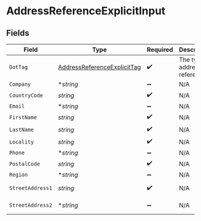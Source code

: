 # AddressReferenceExplicitInput


## Fields

| Field                                                                             | Type                                                                              | Required                                                                          | Description                                                                       | Example                                                                           |
| --------------------------------------------------------------------------------- | --------------------------------------------------------------------------------- | --------------------------------------------------------------------------------- | --------------------------------------------------------------------------------- | --------------------------------------------------------------------------------- |
| `DotTag`                                                                          | [AddressReferenceExplicitTag](../../models/shared/addressreferenceexplicittag.md) | :heavy_check_mark:                                                                | The type of address reference                                                     | explicit                                                                          |
| `Company`                                                                         | **string*                                                                         | :heavy_minus_sign:                                                                | N/A                                                                               | ACME Corporation                                                                  |
| `CountryCode`                                                                     | *string*                                                                          | :heavy_check_mark:                                                                | N/A                                                                               | US                                                                                |
| `Email`                                                                           | **string*                                                                         | :heavy_minus_sign:                                                                | N/A                                                                               | alice@example.com                                                                 |
| `FirstName`                                                                       | *string*                                                                          | :heavy_check_mark:                                                                | N/A                                                                               | Alice                                                                             |
| `LastName`                                                                        | *string*                                                                          | :heavy_check_mark:                                                                | N/A                                                                               | Baker                                                                             |
| `Locality`                                                                        | *string*                                                                          | :heavy_check_mark:                                                                | N/A                                                                               | San Francisco                                                                     |
| `Phone`                                                                           | **string*                                                                         | :heavy_minus_sign:                                                                | N/A                                                                               | +14155550199                                                                      |
| `PostalCode`                                                                      | *string*                                                                          | :heavy_check_mark:                                                                | N/A                                                                               | 94105                                                                             |
| `Region`                                                                          | **string*                                                                         | :heavy_minus_sign:                                                                | N/A                                                                               | CA                                                                                |
| `StreetAddress1`                                                                  | *string*                                                                          | :heavy_check_mark:                                                                | N/A                                                                               | 535 Mission St, Ste 1401                                                          |
| `StreetAddress2`                                                                  | **string*                                                                         | :heavy_minus_sign:                                                                | N/A                                                                               | c/o Shipping Department                                                           |